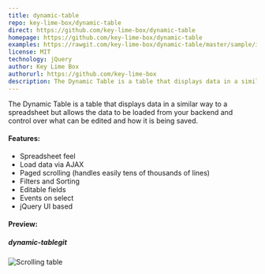 ```yaml
---
title: dynamic-table
repo: key-lime-box/dynamic-table
direct: https://github.com/key-lime-box/dynamic-table
homepage: https://github.com/key-lime-box/dynamic-table
examples: https://rawgit.com/key-lime-box/dynamic-table/master/sample/index.html
license: MIT
technology: jQuery
author: Key Lime Box
authorurl: https://github.com/key-lime-box
description: The Dynamic Table is a table that displays data in a similar way to a spreadsheet.
---
```


The Dynamic Table is a table that displays data in a similar way to a spreadsheet but allows the data to be loaded from 
your backend and control over what can be edited and how it is being saved.

#### Features:

* Spreadsheet feel
* Load data via AJAX
* Paged scrolling (handles easily tens of thousands of lines)
* Filters and Sorting
* Editable fields
* Events on select
* jQuery UI based

#### Preview:

##### dynamic-tablegit 
![Scrolling table](/images/libraries/dynamic-table/dynamic-table.png "Table preview")


